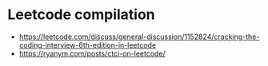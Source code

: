 # Leetcode compilation

- https://leetcode.com/discuss/general-discussion/1152824/cracking-the-coding-interview-6th-edition-in-leetcode
- https://ryanym.com/posts/ctci-on-leetcode/
